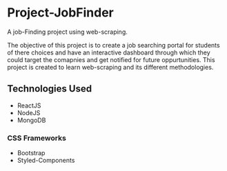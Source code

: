 # Project-JobFinder
A job-Finding project using web-scraping.

The objective of this project is to create a job searching portal for students of there choices
and have an interactive dashboard through which they could target the comapnies and get notified
for future oppurtunities. This project is created to learn web-scraping and its different methodologies.

## Technologies Used

- ReactJS
- NodeJS
- MongoDB

### CSS Frameworks

- Bootstrap
- Styled-Components


